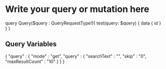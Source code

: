 ﻿# Write your query or mutation here
query Query($query : QueryRequestType!){
  test(query: $query) {
    data {
      id
    }
  }
}


## Query Variables
{
  "query" :
  {
    "mode" : "get",
    "query" : {
      "searchText" : "",
      "skip" : "0",
      "maxResultCount" : "10"
    }
  }
}
